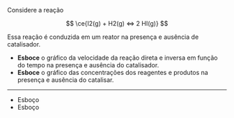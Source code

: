 Considere a reação

$$
\ce{I2(g) + H2(g) <=> 2 HI(g)}
$$

Essa reação é conduzida em um reator na presença e ausência de catalisador.

- **Esboce** o gráfico da velocidade da reação direta e inversa em função do tempo na presença e ausência do catalisador.
- **Esboce** o gráfico das concentrações dos reagentes e produtos na presença e ausência do catalisar.

---

- Esboço
- Esboço
